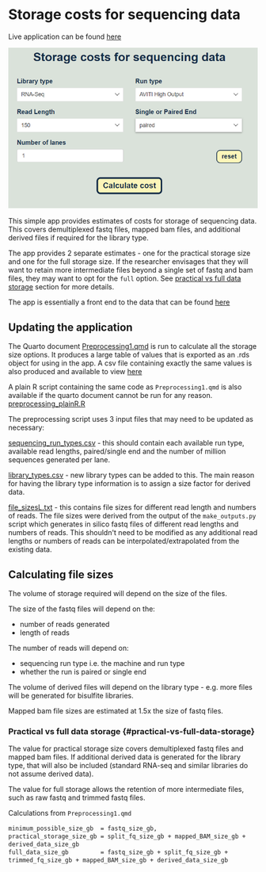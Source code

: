 # Storage costs for sequencing data 
Live application can be found  [here](https://www.bioinformatics.babraham.ac.uk/shiny/sequencing_costs/ "storage costs Shiny app") 
              
![app screenshot](images/app_screenshot.PNG)

This simple app provides estimates of costs for storage of sequencing data. This covers demultiplexed fastq files, mapped bam files, and additional derived files if required for the library type.

The app provides 2 separate estimates - one for the practical storage size and one for the full storage size. If the researcher envisages that they will want to retain more intermediate files beyond a single set of fastq and bam files, they may want to opt for the `full` option. See [practical vs full data storage](#Practical-vs-full-data-storage) section for more details.

The app is essentially a front end to the data that can be found [here](data/all_run_costs.csv)

## Updating the application

The Quarto document [Preprocessing1.qmd](preprocessing/Preprocessing1.qmd) is run to calculate all the storage size options. It produces a large table of values that is exported as an .rds object for using in the app. A csv file containing exactly the same values is also produced and available to view [here](data/all_run_costs.csv)

A plain R script containing the same code as `Preprocessing1.qmd` is also available if the quarto document cannot be run for any reason. [preprocessing_plainR.R](preprocessing/preprocessing_plainR.R)

The preprocessing script uses 3 input files that may need to be updated as necessary:

[sequencing_run_types.csv](preprocessing/sequencing_run_types.csv) - this should contain each available run type, available read lengths, paired/single end and the number of million sequences generated per lane.

[library_types.csv](preprocessing/library_types.csv) - new library types can be added to this. The main reason for having the library type information is to assign a size factor for derived data.

[file_sizesL.txt](preprocessing/file_sizesL.txt) - this contains file sizes for different read length and numbers of reads. The file sizes were derived from the output of the `make_outputs.py` script which generates in silico fastq files of different read lengths and numbers of reads. This shouldn't need to be modified as any additional read lengths or numbers of reads can be interpolated/extrapolated from the existing data.

## Calculating file sizes

The volume of storage required will depend on the size of the files.

The size of the fastq files will depend on the:

-   number of reads generated
-   length of reads

The number of reads will depend on:

-   sequencing run type i.e. the machine and run type
-   whether the run is paired or single end

The volume of derived files will depend on the library type - e.g. more files will be generated for bisulfite libraries.

Mapped bam file sizes are estimated at 1.5x the size of fastq files.

### Practical vs full data storage {#practical-vs-full-data-storage}

The value for practical storage size covers demultiplexed fastq files and mapped bam files. If additional derived data is generated for the library type, that will also be included (standard RNA-seq and similar libraries do not assume derived data).

The value for full storage allows the retention of more intermediate files, such as raw fastq and trimmed fastq files.

Calculations from `Preprocessing1.qmd`

```         
minimum_possible_size_gb  = fastq_size_gb,
practical_storage_size_gb = split_fq_size_gb + mapped_BAM_size_gb + derived_data_size_gb
full_data_size_gb         = fastq_size_gb + split_fq_size_gb + trimmed_fq_size_gb + mapped_BAM_size_gb + derived_data_size_gb
```
